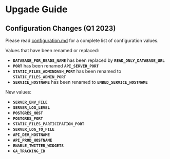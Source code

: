 # Upgade Guide

## Configuration Changes (Q1 2023)

Please read [configuration.md](./configuration.md) for a complete list of configuration values.

Values that have been renamed or replaced:

- **`DATABASE_FOR_READS_NAME`** has been replaced by **`READ_ONLY_DATABASE_URL`**
- **`PORT`** has been renamed **`API_SERVER_PORT`**
- **`STATIC_FILES_ADMINDASH_PORT`** has been renamed to **`STATIC_FILES_ADMIN_PORT`**
- **`SERVICE_HOSTNAME`** has been renamed to **`EMBED_SERVICE_HOSTNAME`**

New values:

- **`SERVER_ENV_FILE`**
- **`SERVER_LOG_LEVEL`**
- **`POSTGRES_HOST`**
- **`POSTGRES_PORT`**
- **`STATIC_FILES_PARTICIPATION_PORT`**
- **`SERVER_LOG_TO_FILE`**
- **`API_DEV_HOSTNAME`**
- **`API_PROD_HOSTNAME`**
- **`ENABLE_TWITTER_WIDGETS`**
- **`GA_TRACKING_ID`**
